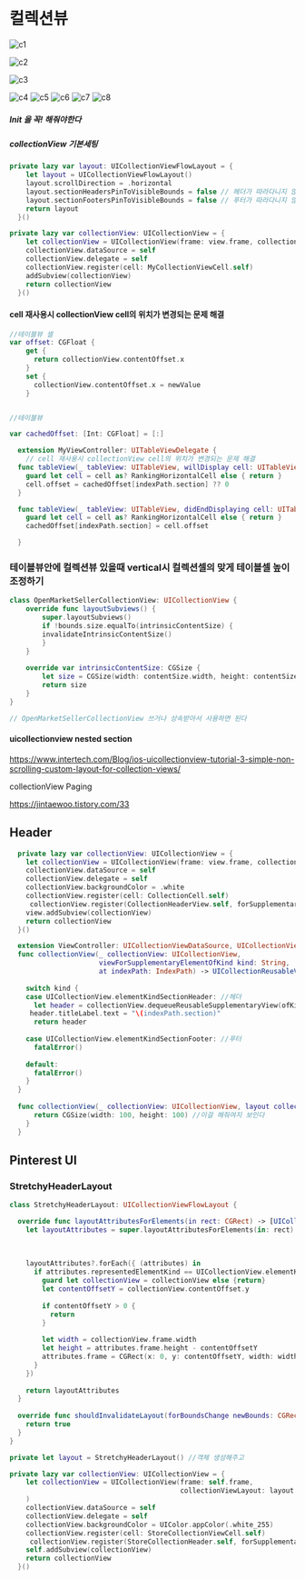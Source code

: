 # 컬렉션뷰



![c1](https://user-images.githubusercontent.com/47776915/61429412-2b9ad500-a961-11e9-8e52-9bb2b9ee393e.png)







![c2](https://user-images.githubusercontent.com/47776915/61429351-f1313800-a960-11e9-806b-b6becdfb364a.png)





![c3](https://user-images.githubusercontent.com/47776915/61429364-fd1cfa00-a960-11e9-8323-1df5b53dc3ea.png)







![c4](https://user-images.githubusercontent.com/47776915/61429366-fe4e2700-a960-11e9-8434-17f1b2bf73bf.png)
![c5](https://user-images.githubusercontent.com/47776915/61429367-0017ea80-a961-11e9-9db7-05a6668cabdb.png)
![c6](https://user-images.githubusercontent.com/47776915/61429373-01e1ae00-a961-11e9-83fd-d81bc0a85dcf.png)
![c7](https://user-images.githubusercontent.com/47776915/61429374-03ab7180-a961-11e9-803e-96d13ecb1309.png)
![c8](https://user-images.githubusercontent.com/47776915/61429376-060dcb80-a961-11e9-81b6-bf45bbf31e69.png)







##### Init 을 꼭! 해줘야한다



##### collectionView 기본세팅

~~~swift
private lazy var layout: UICollectionViewFlowLayout = {
    let layout = UICollectionViewFlowLayout()
    layout.scrollDirection = .horizontal
    layout.sectionHeadersPinToVisibleBounds = false // 헤더가 따라다니지 않게
    layout.sectionFootersPinToVisibleBounds = false // 푸터가 따라다니지 않게
    return layout
  }()

private lazy var collectionView: UICollectionView = {
    let collectionView = UICollectionView(frame: view.frame, collectionViewLayout: layout) //위에 레이아웃
    collectionView.dataSource = self
    collectionView.delegate = self
    collectionView.register(cell: MyCollectionViewCell.self)
    addSubview(collectionView)
    return collectionView
  }()


~~~





#### cell 재사용시 collectionView cell의 위치가 변경되는 문제 해결

~~~swift
//테이블뷰 셀
var offset: CGFloat {
    get {
      return collectionView.contentOffset.x
    }
    set {
      collectionView.contentOffset.x = newValue
    }


//테이블뷰

var cachedOffset: [Int: CGFloat] = [:]

  extension MyViewController: UITableViewDelegate {
    // cell 재사용시 collectionView cell의 위치가 변경되는 문제 해결
  func tableView(_ tableView: UITableView, willDisplay cell: UITableViewCell, forRowAt indexPath: IndexPath) {
    guard let cell = cell as? RankingHorizontalCell else { return }
    cell.offset = cachedOffset[indexPath.section] ?? 0
  }

  func tableView(_ tableView: UITableView, didEndDisplaying cell: UITableViewCell, forRowAt indexPath: IndexPath) {
    guard let cell = cell as? RankingHorizontalCell else { return }
    cachedOffset[indexPath.section] = cell.offset

  }
~~~



### 테이블뷰안에 컬렉션뷰 있을때 vertical시 컬렉션셀의 맞게 테이블셀 높이 조정하기

~~~swift
class OpenMarketSellerCollectionView: UICollectionView {
    override func layoutSubviews() {
        super.layoutSubviews()
        if !bounds.size.equalTo(intrinsicContentSize) {
        invalidateIntrinsicContentSize()
        }
    }
    
    override var intrinsicContentSize: CGSize {
        let size = CGSize(width: contentSize.width, height: contentSize.height)
        return size
    }
}

// OpenMarketSellerCollectionView 쓰거나 상속받아서 사용하면 된다

~~~







#### uicollectionview nested section



https://www.intertech.com/Blog/ios-uicollectionview-tutorial-3-simple-non-scrolling-custom-layout-for-collection-views/





collectionView Paging

https://jintaewoo.tistory.com/33







## Header

~~~swift
  private lazy var collectionView: UICollectionView = {
    let collectionView = UICollectionView(frame: view.frame, collectionViewLayout: layout) //위에 레이아웃
    collectionView.dataSource = self
    collectionView.delegate = self
    collectionView.backgroundColor = .white
    collectionView.register(cell: CollectionCell.self)
     collectionView.register(CollectionHeaderView.self, forSupplementaryViewOfKind: UICollectionView.elementKindSectionHeader, withReuseIdentifier: "CollectionHeaderView")
    view.addSubview(collectionView)
    return collectionView
  }()
~~~



~~~swift
  extension ViewController: UICollectionViewDataSource, UICollectionViewDelegateFlowLayout {
  func collectionView(_ collectionView: UICollectionView,
                      viewForSupplementaryElementOfKind kind: String,
                      at indexPath: IndexPath) -> UICollectionReusableView {
    
    switch kind {
    case UICollectionView.elementKindSectionHeader: //헤더
      let header = collectionView.dequeueReusableSupplementaryView(ofKind: kind, withReuseIdentifier: "CollectionHeaderView", for: indexPath) as! CollectionHeaderView
     header.titleLabel.text = "\(indexPath.section)"
      return header
      
    case UICollectionView.elementKindSectionFooter: //푸터
      fatalError()
      
    default:
      fatalError()
    }
  }
  
  func collectionView(_ collectionView: UICollectionView, layout collectionViewLayout: UICollectionViewLayout, referenceSizeForHeaderInSection section: Int) -> CGSize {
      return CGSize(width: 100, height: 100) //이걸 해줘여지 보인다
  	}
  }
~~~







## Pinterest UI







### StretchyHeaderLayout



~~~swift
class StretchyHeaderLayout: UICollectionViewFlowLayout {

  override func layoutAttributesForElements(in rect: CGRect) -> [UICollectionViewLayoutAttributes]? {
    let layoutAttributes = super.layoutAttributesForElements(in: rect)
    
    
    
    layoutAttributes?.forEach({ (attributes) in
      if attributes.representedElementKind == UICollectionView.elementKindSectionHeader {
        guard let collectionView = collectionView else {return}
        let contentOffsetY = collectionView.contentOffset.y
        
        if contentOffsetY > 0 {
          return
        }
        
        let width = collectionView.frame.width
        let height = attributes.frame.height - contentOffsetY
        attributes.frame = CGRect(x: 0, y: contentOffsetY, width: width, height: height)
      }
    })
    
    return layoutAttributes
  }
  
  override func shouldInvalidateLayout(forBoundsChange newBounds: CGRect) -> Bool {
    return true
  }
}

~~~



~~~swift
private let layout = StretchyHeaderLayout() //객체 생성해주고

private lazy var collectionView: UICollectionView = {
    let collectionView = UICollectionView(frame: self.frame,
                                          collectionViewLayout: layout //적용
    )
    collectionView.dataSource = self
    collectionView.delegate = self
    collectionView.backgroundColor = UIColor.appColor(.white_255)
    collectionView.register(cell: StoreCollectionViewCell.self)
     collectionView.register(StoreCollectionHeader.self, forSupplementaryViewOfKind: UICollectionView.elementKindSectionHeader, withReuseIdentifier: "StoreCollectionHeader")
    self.addSubview(collectionView)
    return collectionView
  }()
~~~

